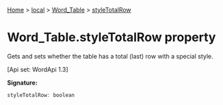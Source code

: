 [Home](./index) &gt; [local](local.md) &gt; [Word\_Table](local.word_table.md) &gt; [styleTotalRow](local.word_table.styletotalrow.md)

# Word\_Table.styleTotalRow property

Gets and sets whether the table has a total (last) row with a special style. 

 \[Api set: WordApi 1.3\]

**Signature:**
```javascript
styleTotalRow: boolean
```
